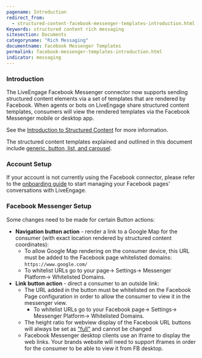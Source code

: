 ```yaml
---
pagename: Introduction
redirect_from: 
  - structured-content-facebook-messenger-templates-introduction.html
Keywords: structured content rich messaging
sitesection: Documents
categoryname: "Rich Messaging"
documentname: Facebook Messenger Templates
permalink: facebook-messenger-templates-introduction.html
indicator: messaging
---
```


### Introduction

The LiveEngage Facebook Messenger connector now supports sending structured content elements via a set of templates that are rendered by Facebook. When agents or bots on LiveEngage share structured content templates, consumers will view the rendered templates via the Facebook Messenger mobile or desktop app. 

See the [Introduction to Structured Content](structured-content-introduction-to-structured-content.html) for more information.

The structured content templates explained and outlined in this document include [generic, button, list, and carousel](https://developers.facebook.com/docs/messenger-platform/send-messages/templates).

### Account Setup

If your account is not currently using the Facebook connector, please refer to the [onboarding guide](https://liveengage.liveperson.net/a/new/?connectionOpenArticle=facebook-connector) to start managing your Facebook pages' conversations with LiveEngage.

### Facebook Messenger Setup

Some changes need to be made for certain Button actions:

* **Navigation button action** - render a link to a Google Map for the consumer (with exact location rendered by structured content coordinates):
  * To allow Google Map rendering on the consumer device, this URL must be added to the Facebook page whitelisted domains: `https://www.google.com/` 
  * To whitelist URLs go to your page→ Settings→ Messenger Platform→ Whitelisted Domains. 
* **Link button action** - direct a consumer to an outside link:
  * The URL added in the button must be whitelisted on the Facebook Page configuration in order to allow the consumer to view it in the messenger view. 
    * To whitelist URLs go to your Facebook page→ Settings→ Messenger Platform→ Whitelisted Domains. 
  * The height ratio for webview display of the Facebook URL buttons will always be set as ["full"](https://developers.facebook.com/docs/messenger-platform/send-messages/buttons) and cannot be changed
  * Facebook Messenger desktop clients use an iframe to display the web links. Your brands website will need to support iframes in order for the consumer to be able to view it from FB desktop. 
